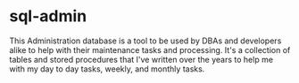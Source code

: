# sql-admin
This Administration database is a tool to be used by DBAs and developers alike to help with their maintenance tasks and processing. It's a collection of tables and stored procedures that I've written over the years to help me with my day to day tasks, weekly, and monthly tasks.
